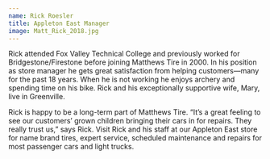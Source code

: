 ```yaml
---
name: Rick Roesler
title: Appleton East Manager
image: Matt_Rick_2018.jpg
---
```


Rick attended Fox Valley Technical College and previously worked for Bridgestone/Firestone before joining Matthews Tire in 2000. In his position as store manager he gets great satisfaction from helping customers—many for the past 18 years. When he is not working he enjoys archery and spending time on his bike. Rick and his exceptionally supportive wife, Mary, live in Greenville.

Rick is happy to be a long-term part of Matthews Tire. “It’s a great feeling to see our customers’ grown children bringing their cars in for repairs. They really trust us,” says Rick. Visit Rick and his staff at our Appleton East store for name brand tires, expert service, scheduled maintenance and repairs for most passenger cars and light trucks. 
